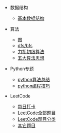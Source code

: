 <!-- _navbar.md -->

* 数据结构
  * [基本数据结构](algorithms/data_structures/README.md)

* 算法
  * [图](algorithms/graph.md)
  * [dfs/bfs](algorithms/dfs_bfs.md)
  * [力扣初级算法](algorithms/algo_low.md)
  * [五大算法思想](algorithms/五大算法思想.md)

* Python专题
  * [python算法总结](algorithms/python/python_summary.md)
  * [python编程技巧](algorithms/python/python_tips.md)

* LeetCode
  * [每日打卡](每日打卡.md)
  * [LeetCode全部题目](LeetCode全部题目.md)
  * [LeetCode题目分类](LeetCode题目分类.md)
  * [其它题目](extras.md)